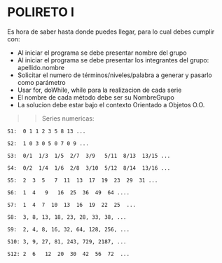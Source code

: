 # POLIRETO I

Es hora de saber hasta donde puedes llegar, para lo cual debes cumplir con:

- Al iniciar el programa se debe presentar nombre del grupo
- Al iniciar el programa se debe presentar los integrantes del grupo:  apellido.nombre
- Solicitar el numero de términos/niveles/palabra a generar y pasarlo como parámetro
- Usar for, doWhile, while para la realizacion de cada serie
- El nombre de cada método debe ser su NombreGrupo
- La solucion debe estar bajo el contexto Orientado a Objetos O.O.

>> Series numericas:

    S1:  0 1 1 2 3 5 8 13 ...      
 
    S2:  1 0 3 0 5 0 7 0 9 ...
 
    S3:  0/1  1/3  1/5  2/7  3/9   5/11  8/13  13/15 ...
 
    S4:  0/2  1/4  1/6  2/8  3/10  5/12  8/14  13/16 ...
 
    S5:  2  3  5   7  11  13  17  19  23  29  31 ...
 
    S6:  1  4   9   16  25  36  49  64 ....

    S7:  1  4  7  10  13  16  19  22  25  ...
 
    S8:  3, 8, 13, 18, 23, 28, 33, 38, ...
 
    S9:  2, 4, 8, 16, 32, 64, 128, 256, ...
 
    S10: 3, 9, 27, 81, 243, 729, 2187, ...

    S12: 2  6   12  20  30  42  56  72  ...
